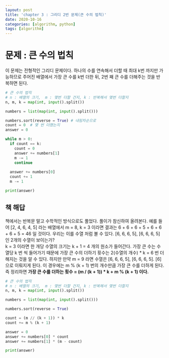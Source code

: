 ```yaml
---
layout: post
title: 'chapter 3 : 그리디 2번 문제(큰 수의 법칙)'
date: 2020-10-16
categories: [algorithm, python]
tags: [algorithm]
---
```

# 문제 : 큰 수의 법칙
이 문제는 전형적인 그리디 문제이다. 하나의 수를 연속해서 더할 때 최대 k번 까지만 가능하므로 주어진 배열에서 가장 큰 수를 k번 더한 뒤, 2번 째 큰 수를 더해주는 것을 반복하면 된다.
```python
# 큰 수의 법칙
# n : 배열의 크기,  m : 몇번 더할 건지, k : 반복해서 몇번 더할지
n, m, k = map(int, input().split())

numbers = list(map(int, input().split()))

numbers.sort(reverse = True) # 내림차순으로
count = 0  # 몇 번 더했는지
answer = 0

while m > 0:
  if count == k:
    count = 0
    answer += numbers[1]
    m -= 1
    continue
    
  answer += numbers[0]
  count += 1
  m -= 1

print(answer)
```
## 책 해답
책에서는 반복문 말고 수학적인 방식으로도 풀었다. 풀이가 참신하여 올려본다.
예를 들어 [2, 4, 6, 4, 5] 라는 배열에서 m = 8, k = 3 이라면 결과는 6 + 6 + 6 + 5 + 6 + 6 + 6 + 5 = 46 일 것이다. 우리는 이를 수열 처럼 볼 수 있다. [6, 6, 6, 5], [6, 6, 6, 5] 인 2개의 수열이 보이는가?   
k = 3 이라면 한 개당 수열의 크기는 k + 1 = 4 개의 원소가 들어간다. 가장 큰 수는 수열당 k 번 씩 들어가기 때문에 가장 큰 수의 더하기 횟수는 2(수열의 개수) * k = 6 번 더해지는 것을 알 수 있다. 하지만 만약 m = 9 라면 수열은 [6, 6, 6, 5], [6, 6, 6, 5]. [6] 으로 이뤄지게 된다. 이 경우에는 m % (k + 1) 번의 개수만큼 가장 큰 수를 더하게 된다.   
즉 정리하면 **가장 큰 수를 더하는 횟수 = (m / (k + 1)) * k + m % (k + 1) 이다.**
```python
# 큰 수의 법칙
# n : 배열의 크기,  m : 몇번 더할 건지, k : 반복해서 몇번 더할지
n, m, k = map(int, input().split())

numbers = list(map(int, input().split()))

numbers.sort(reverse = True)

count = (m // (k + 1)) * k
count += m % (k + 1)

answer = 0
answer += numbers[0] * count
answer += numbers[1] * (m - count)

print(answer)
```
